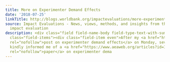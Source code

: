 ```yaml
---
title: More on Experimenter Demand Effects
date: '2018-07-25'
linkTitle: http://blogs.worldbank.org/impactevaluations/more-experimenter-demand-effects
source: Impact Evaluations - News, views, methods, and insights from the world of
  impact evaluation
description: <div class="field field-name-body field-type-text-with-summary field-label-hidden"><div
  class="field-items"><div class="field-item even">After my <a href="http://blogs.worldbank.org/impactevaluations/assessing-severity-experimenter-demandsocial-desirability-effects"
  rel="nofollow">post on experimenter demand effects</a> on Monday, several readers
  kindly informed me of a <a href="https://www.aeaweb.org/articles?id=10.1257/aer.20171330&amp;&amp;from=f"
  rel="nofollow">paper</a> on experimenter dema
---
```

